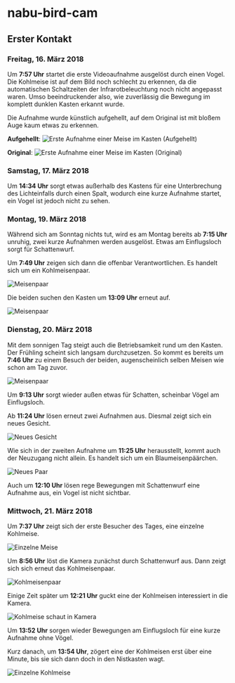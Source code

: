 # nabu-bird-cam

## Erster Kontakt

### Freitag, 16. März 2018

Um **7:57 Uhr** startet die erste Videoaufnahme ausgelöst durch einen Vogel. Die Kohlmeise ist auf dem Bild noch schlecht zu erkennen, da die automatischen Schaltzeiten der Infrarotbeleuchtung noch nicht angepasst waren. Umso beeindruckender also, wie zuverlässig die Bewegung im komplett dunklen Kasten erkannt wurde.

Die Aufnahme wurde künstlich aufgehellt, auf dem Original ist mit bloßem Auge kaum etwas zu erkennen. 

**Aufgehellt**: ![Erste Aufnahme einer Meise im Kasten (Aufgehellt)](/images/2018-03-16_Meise.jpg)

**Original**: ![Erste Aufnahme einer Meise im Kasten (Original)](/images/2018-03-16_Meise_Original.png)

### Samstag, 17. März 2018

Um **14:34 Uhr** sorgt etwas außerhalb des Kastens für eine Unterbrechung des Lichteinfalls durch einen Spalt, wodurch eine kurze Aufnahme startet, ein Vogel ist jedoch nicht zu sehen.

### Montag, 19. März 2018

Während sich am Sonntag nichts tut, wird es am Montag bereits ab **7:15 Uhr** unruhig, zwei kurze Aufnahmen werden ausgelöst. Etwas am Einflugsloch sorgt für Schattenwurf.

Um **7:49 Uhr** zeigen sich dann die offenbar Verantwortlichen. Es handelt sich um ein Kohlmeisenpaar.

![Meisenpaar](/images/2018-03-19_Meisenpaar.png)

Die beiden suchen den Kasten um **13:09 Uhr** erneut auf.

![Meisenpaar](/images/2018-03-19_Meisenpaar_2.png)

### Dienstag, 20. März 2018

Mit dem sonnigen Tag steigt auch die Betriebsamkeit rund um den Kasten. Der Frühling scheint sich langsam durchzusetzen. So kommt es bereits um **7:46 Uhr** zu einem Besuch der beiden, augenscheinlich selben Meisen wie schon am Tag zuvor.

![Meisenpaar](/images/2018-03-20_Meisenpaar.png)

Um **9:13 Uhr** sorgt wieder außen etwas für Schatten, scheinbar Vögel am Einflugsloch.

Ab **11:24 Uhr** lösen erneut zwei Aufnahmen aus. Diesmal zeigt sich ein neues Gesicht.

![Neues Gesicht](/images/2018-03-20_Neues_Gesicht.png)

Wie sich in der zweiten Aufnahme um **11:25 Uhr** herausstellt, kommt auch der Neuzugang nicht allein. Es handelt sich um ein Blaumeisenpäärchen.

![Neues Paar](/images/2018-03-20_Neues_Paar.png)

Auch um **12:10 Uhr** lösen rege Bewegungen mit Schattenwurf eine Aufnahme aus, ein Vogel ist nicht sichtbar.

### Mittwoch, 21. März 2018

Um **7:37 Uhr** zeigt sich der erste Besucher des Tages, eine einzelne Kohlmeise.

![Einzelne Meise](/images/2018-03-21_Einzelne-Meise.png)

Um **8:56 Uhr** löst die Kamera zunächst durch Schattenwurf aus. Dann zeigt sich sich erneut das Kohlmeisenpaar.

![Kohlmeisenpaar](/images/2018-03-21_Meisenpaar.png)

Einige Zeit später um **12:21 Uhr** guckt eine der Kohlmeisen interessiert in die Kamera.

![Kohlmeise schaut in Kamera](/images/2018-03-21_Kohlmeise.png)

Um **13:52 Uhr** sorgen wieder Bewegungen am Einflugsloch für eine kurze Aufnahme ohne Vögel.

Kurz danach, um **13:54 Uhr**, zögert eine der Kohlmeisen erst über eine Minute, bis sie sich dann doch in den Nistkasten wagt.

![Einzelne Kohlmeise](/images/2018-03-21_Kohlmeise_2.png)